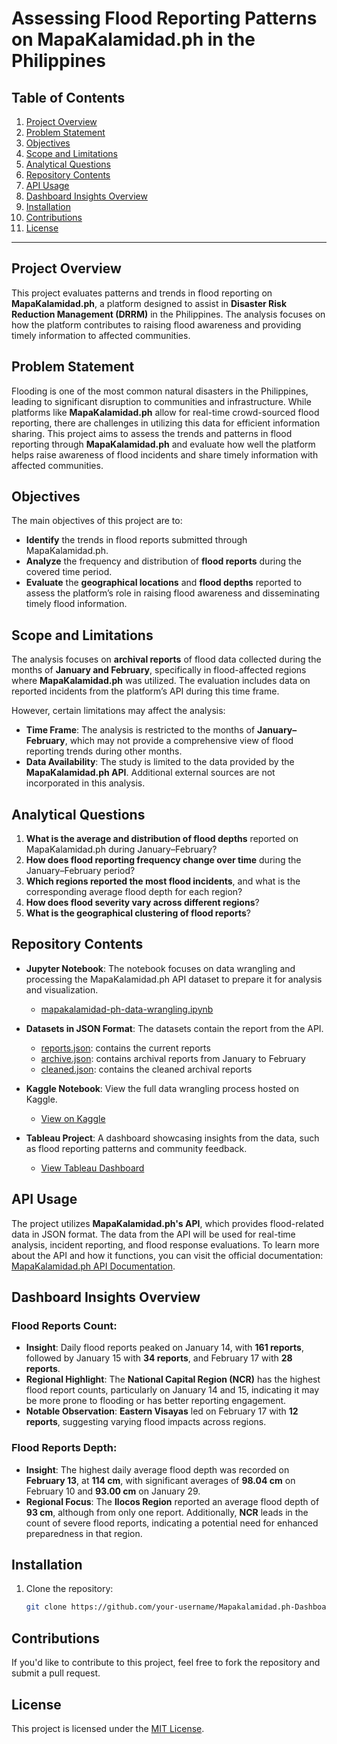 # Assessing Flood Reporting Patterns on MapaKalamidad.ph in the Philippines

## Table of Contents
1. [Project Overview](#project-overview)
2. [Problem Statement](#problem-statement)
3. [Objectives](#objectives)
4. [Scope and Limitations](#scope-and-limitations)
5. [Analytical Questions](#analytical-questions)
6. [Repository Contents](#repository-contents)
7. [API Usage](#api-usage)
8. [Dashboard Insights Overview](#dashboard-insights-overview)
9. [Installation](#installation)
10. [Contributions](#contributions)
11. [License](#license)

---

## Project Overview
This project evaluates patterns and trends in flood reporting on **MapaKalamidad.ph**, a platform designed to assist in **Disaster Risk Reduction Management (DRRM)** in the Philippines. The analysis focuses on how the platform contributes to raising flood awareness and providing timely information to affected communities.

## Problem Statement
Flooding is one of the most common natural disasters in the Philippines, leading to significant disruption to communities and infrastructure. While platforms like **MapaKalamidad.ph** allow for real-time crowd-sourced flood reporting, there are challenges in utilizing this data for efficient information sharing. This project aims to assess the trends and patterns in flood reporting through **MapaKalamidad.ph** and evaluate how well the platform helps raise awareness of flood incidents and share timely information with affected communities.

## Objectives
The main objectives of this project are to:
- **Identify** the trends in flood reports submitted through MapaKalamidad.ph.
- **Analyze** the frequency and distribution of **flood reports** during the covered time period.
- **Evaluate** the **geographical locations** and **flood depths** reported to assess the platform’s role in raising flood awareness and disseminating timely flood information.

## Scope and Limitations

The analysis focuses on **archival reports** of flood data collected during the months of **January and February**, specifically in flood-affected regions where **MapaKalamidad.ph** was utilized. The evaluation includes data on reported incidents from the platform’s API during this time frame.

However, certain limitations may affect the analysis:
- **Time Frame**: The analysis is restricted to the months of **January–February**, which may not provide a comprehensive view of flood reporting trends during other months.
- **Data Availability**: The study is limited to the data provided by the **MapaKalamidad.ph API**. Additional external sources are not incorporated in this analysis.

## Analytical Questions

1. **What is the average and distribution of flood depths** reported on MapaKalamidad.ph during January–February?
2. **How does flood reporting frequency change over time** during the January–February period?
3. **Which regions reported the most flood incidents**, and what is the corresponding average flood depth for each region?
4. **How does flood severity vary across different regions**?
5. **What is the geographical clustering of flood reports**?

## Repository Contents
- **Jupyter Notebook**: The notebook focuses on data wrangling and processing the MapaKalamidad.ph API dataset to prepare it for analysis and visualization.
    - [mapakalamidad-ph-data-wrangling.ipynb](./mapakalamidad-ph-data-wrangling.ipynb)
 
- **Datasets in JSON Format**: The datasets contain the report from the API.
    - [reports.json](./reports.json): contains the current reports
    - [archive.json](./archive.json): contains archival reports from January to February
    - [cleaned.json](./cleaned.json): contains the cleaned archival reports
  
- **Kaggle Notebook**: View the full data wrangling process hosted on Kaggle.
    - [View on Kaggle](https://www.kaggle.com/code/joshuamacatunao/mapakalamidad-ph-data-wrangling)

- **Tableau Project**: A dashboard showcasing insights from the data, such as flood reporting patterns and community feedback.
    - [View Tableau Dashboard](https://public.tableau.com/app/profile/joshua.macatunao/viz/Mapakalamidad_ph-Flood-Report-Dashboard/LandingPage?publish=yes)

## API Usage
The project utilizes **MapaKalamidad.ph's API**, which provides flood-related data in JSON format. The data from the API will be used for real-time analysis, incident reporting, and flood response evaluations. To learn more about the API and how it functions, you can visit the official documentation: [MapaKalamidad.ph API Documentation](https://mapakalamidad.ph/api-documentation).

## Dashboard Insights Overview
### Flood Reports Count:
- **Insight**: Daily flood reports peaked on January 14, with **161 reports**, followed by January 15 with **34 reports**, and February 17 with **28 reports**.
- **Regional Highlight**: The **National Capital Region (NCR)** has the highest flood report counts, particularly on January 14 and 15, indicating it may be more prone to flooding or has better reporting engagement.
- **Notable Observation**: **Eastern Visayas** led on February 17 with **12 reports**, suggesting varying flood impacts across regions.

### Flood Reports Depth:
- **Insight**: The highest daily average flood depth was recorded on **February 13**, at **114 cm**, with significant averages of **98.04 cm** on February 10 and **93.00 cm** on January 29.
- **Regional Focus**: The **Ilocos Region** reported an average flood depth of **93 cm**, although from only one report. Additionally, **NCR** leads in the count of severe flood reports, indicating a potential need for enhanced preparedness in that region.

## Installation
1. Clone the repository:
    ```bash
    git clone https://github.com/your-username/Mapakalamidad.ph-Dashboarding-Project.git
    ```

## Contributions
If you'd like to contribute to this project, feel free to fork the repository and submit a pull request.

## License
This project is licensed under the [MIT License](LICENSE).
